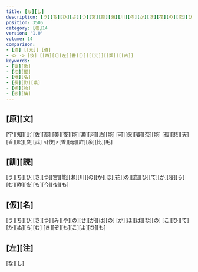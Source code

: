 ```yaml
---
title: [な][し]
description: [う][ち][ひ][さ][つ][宮][能][瀬][川][の][か][ほ][花][の][恋][ひ][て][か][寝][ら][む][昨][夜][も][今][夜][も]
position: 3505
category: [巻]14
version: '1.0'
volume: 14
comparison:
- [泊] [[元]] [伯]
- <> -> [伎] [[西][（][左][書][）]][[元]][[類]][[古]]
keywords:
- [東][歌]
- [相][聞]
- [地][名]
- [長][野][県]
- [植][物]
- [恋][情]
---
```


## [原][文]

[宇][知][比][佐][都] [美][夜][能][瀬][河][泊][能] [可][保][婆][奈][能] [孤][悲][天][香][眠][良][武] <[伎]>[曽][母][許][余][比][毛]

## [訓][読]

[う][ち][ひ][さ][つ][宮][能][瀬][川][の][か][ほ][花][の][恋][ひ][て][か][寝][ら][む][昨][夜][も][今][夜][も]

## [仮][名]

[う][ち][ひ][さ][つ] [み][や][の][せ][が][は][の] [か][ほ][ば][な][の] [こ][ひ][て][か][ぬ][ら][む] [き][ぞ][も][こ][よ][ひ][も]

## [左][注]

[な][し]
